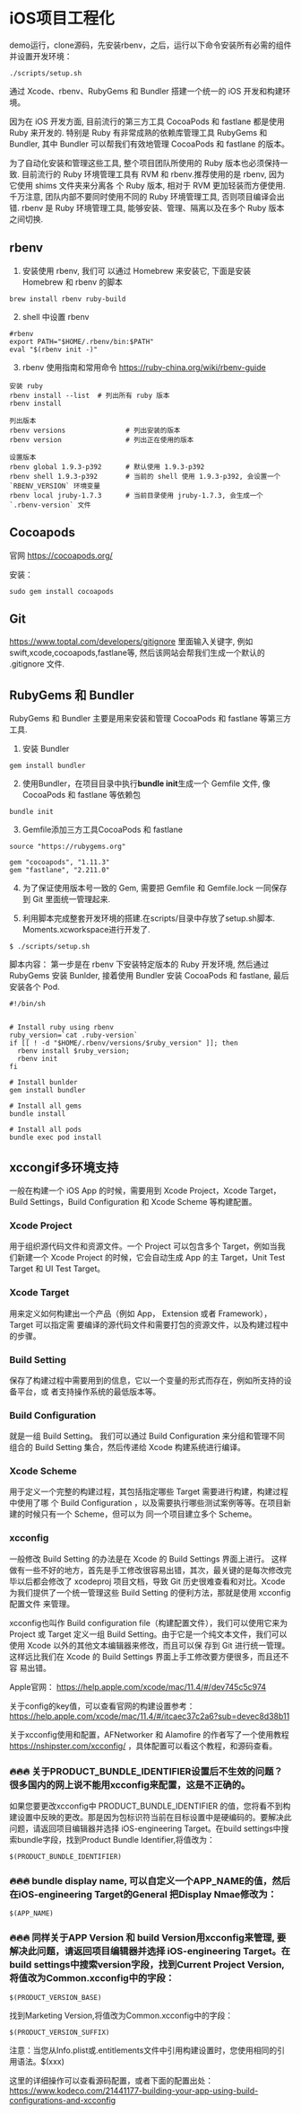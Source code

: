 # iOS项目工程化

demo运行，clone源码，先安装rbenv，之后，运行以下命令安装所有必需的组件并设置开发环境：
```
./scripts/setup.sh
```

通过 Xcode、rbenv、RubyGems 和 Bundler 搭建⼀个统⼀的 iOS 开发和构建环境。

因为在 iOS 开发⽅⾯, ⽬前流⾏的第三⽅⼯具 CocoaPods 和 fastlane 都是使⽤ Ruby 来开发的. 
特别是 Ruby 有⾮常成熟的依赖库管理⼯具 RubyGems 和 Bundler, 其中 Bundler 可以帮我们有效地管理 CocoaPods 和 fastlane 的版本。

为了⾃动化安装和管理这些⼯具, 整个项⽬团队所使⽤的 Ruby 版本也必须保持⼀致. 
⽬前流⾏的 Ruby 环境管理⼯具有 RVM 和 rbenv.推荐使⽤的是 rbenv, 因为它使⽤ shims ⽂件夹来分离各 个 Ruby 版本, 相对于 RVM 更加轻装⽽⽅便使⽤. 千万注意, 团队内部不要同时使⽤不同的 Ruby 环境管理⼯具, 否则项⽬编译会出错. rbenv 是 Ruby 环境管理⼯具, 能够安装、管理、隔离以及在多个 Ruby 版本之间切换. 

## rbenv
1. 安装使⽤ rbenv, 我们可 以通过 Homebrew 来安装它, 下⾯是安装 Homebrew 和 rbenv 的脚本
```
brew install rbenv ruby-build
```
2. shell 中设置 rbenv
```
#rbenv
export PATH="$HOME/.rbenv/bin:$PATH"
eval "$(rbenv init -)"
```
3. rbenv 使用指南和常用命令
https://ruby-china.org/wiki/rbenv-guide
```
安装 ruby
rbenv install --list  # 列出所有 ruby 版本
rbenv install  

列出版本
rbenv versions               # 列出安装的版本
rbenv version                # 列出正在使用的版本

设置版本
rbenv global 1.9.3-p392      # 默认使用 1.9.3-p392
rbenv shell 1.9.3-p392       # 当前的 shell 使用 1.9.3-p392, 会设置一个 `RBENV_VERSION` 环境变量
rbenv local jruby-1.7.3      # 当前目录使用 jruby-1.7.3, 会生成一个 `.rbenv-version` 文件
```

## Cocoapods
官网 https://cocoapods.org/

安装：
```
sudo gem install cocoapods
```

## Git

 https://www.toptal.com/developers/gitignore ⾥⾯输⼊关键字, 例如 swift,xcode,cocoapods,fastlane等, 然后该⽹站会帮我们⽣成⼀个默认的 .gitignore ⽂件.


## RubyGems 和 Bundler
RubyGems 和 Bundler 主要是⽤来安装和管理 CocoaPods 和 fastlane 等第三⽅⼯具.

1. 安装 Bundler
```
gem install bundler
```
2. 使用Bundler，在项目目录中执⾏**bundle init**⽣成⼀个 Gemfile ⽂件, 像 CocoaPods 和 fastlane 等依赖包
```
bundle init
```
3. Gemfile添加三方工具CocoaPods 和 fastlane 
```
source "https://rubygems.org"

gem "cocoapods", "1.11.3"
gem "fastlane", "2.211.0"
```
4. 为了保证使⽤版本号⼀致的 Gem, 需要把 Gemfile 和 Gemfile.lock ⼀同保存到 Git ⾥⾯统⼀管理起来.

5. 利用脚本完成整套开发环境的搭建.在scripts/目录中存放了setup.sh脚本. Moments.xcworkspace进⾏开发了.
```
$ ./scripts/setup.sh
```
脚本内容：
第⼀步是在 rbenv 下安装特定版本的 Ruby 开发环境, 然后通过 RubyGems 安装 Bunlder, 接着使⽤ Bundler 安装 CocoaPods 和 fastlane, 最后安装各个 Pod. 
```
#!/bin/sh


# Install ruby using rbenv
ruby_version=`cat .ruby-version`
if [[ ! -d "$HOME/.rbenv/versions/$ruby_version" ]]; then
  rbenv install $ruby_version;
  rbenv init
fi

# Install bunlder
gem install bundler

# Install all gems
bundle install

# Install all pods
bundle exec pod install
```

## xccongif多环境支持

⼀般在构建⼀个 iOS App 的时候，需要⽤到 Xcode Project，Xcode Target，Build Settings，Build Configuration 和 Xcode Scheme 等构建配置。

### Xcode Project
⽤于组织源代码⽂件和资源⽂件。⼀个 Project 可以包含多个 Target，例如当我们新建⼀个 Xcode Project 的时候，它会⾃动⽣成 App 的主 Target，Unit Test Target 和 UI Test Target。

### Xcode Target
⽤来定义如何构建出⼀个产品（例如 App， Extension 或者 Framework），Target 可以指定需 要编译的源代码⽂件和需要打包的资源⽂件，以及构建过程中的步骤。

### Build Setting
保存了构建过程中需要⽤到的信息，它以⼀个变量的形式⽽存在，例如所⽀持的设备平台，或 者⽀持操作系统的最低版本等。

### Build Configuration
就是⼀组 Build Setting。 我们可以通过 Build Configuration 来分组和管理不同组合的 Build Setting 集合，然后传递给 Xcode 构建系统进⾏编译。

### Xcode Scheme
⽤于定义⼀个完整的构建过程，其包括指定哪些 Target 需要进⾏构建，构建过程中使⽤了哪 个 Build Configuration ，以及需要执⾏哪些测试案例等等。在项⽬新建的时候只有⼀个 Scheme，但可以为 同⼀个项⽬建⽴多个 Scheme。

### xcconfig
⼀般修改 Build Setting 的办法是在 Xcode 的 Build Settings 界⾯上进⾏。 这样做有⼀些不好的地⽅，⾸先是⼿⼯修改很容易出错，其次，最关键的是每次修改完毕以后都会修改了 xcodeproj 项⽬⽂档，导致 Git 历史很难查看和对⽐。Xcode 为我们提供了⼀个统⼀管理这些 Build Setting 的便利⽅法，那就是使⽤ xcconfig 配置⽂件 来管理。

xcconfig也叫作 Build configuration file（构建配置⽂件），我们可以使⽤它来为 Project 或 Target 定义⼀组 Build Setting。由于它是⼀个纯⽂本⽂件，我们可以使⽤ Xcode 以外的其他⽂本编辑器来修改，⽽且可以保 存到 Git 进⾏统⼀管理。 这样远⽐我们在 Xcode 的 Build Settings 界⾯上⼿⼯修改要⽅便很多，⽽且还不容 易出错。

Apple官网： https://help.apple.com/xcode/mac/11.4/#/dev745c5c974

关于config的key值，可以查看官网的构建设置参考：https://help.apple.com/xcode/mac/11.4/#/itcaec37c2a6?sub=devec8d38b11

关于xcconfig使用和配置，AFNetworker 和 Alamofire 的作者写了一个使用教程 https://nshipster.com/xcconfig/ ，具体配置可以看这个教程，和源码查看。


### 🔥🔥🔥 关于PRODUCT_BUNDLE_IDENTIFIER设置后不生效的问题？很多国内的网上说不能用xcconfig来配置，这是不正确的。

如果您要更改xcconfig中 PRODUCT_BUNDLE_IDENTIFIER 的值，您将看不到构建设置中反映的更改。那是因为包标识符当前在目标设置中是硬编码的。要解决此问题，请返回项目编辑器并选择 iOS-engineering Target。在build settings中搜索bundle字段，找到Product Bundle Identifier,将值改为：
```
$(PRODUCT_BUNDLE_IDENTIFIER)
```

### 🔥🔥🔥 bundle display name, 可以自定义一个APP_NAME的值，然后在iOS-engineering Target的General 把Display Nmae修改为：
```
$(APP_NAME)
```

### 🔥🔥🔥 同样关于APP Version 和 build Version用xcconfig来管理, 要解决此问题，请返回项目编辑器并选择 iOS-engineering Target。在build settings中搜索version字段，找到Current Project Version,将值改为Common.xcconfig中的字段：
```
$(PRODUCT_VERSION_BASE)
```
找到Marketing Version,将值改为Common.xcconfig中的字段：
```
$(PRODUCT_VERSION_SUFFIX)
```


注意：当您从Info.plist或.entitlements文件中引用构建设置时，您使用相同的引用语法。$(xxx)

这里的详细操作可以查看源码配置，或者下面的配置出处：
 https://www.kodeco.com/21441177-building-your-app-using-build-configurations-and-xcconfig


